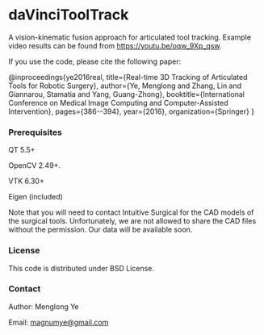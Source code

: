# daVinciToolTrack
A vision-kinematic fusion approach for articulated tool tracking. Example video results can be found from https://youtu.be/oqw_9Xp_qsw.

If you use the code, please cite the following paper:

@inproceedings{ye2016real,
  title={Real-time 3D Tracking of Articulated Tools for Robotic Surgery},
  author={Ye, Menglong and Zhang, Lin and Giannarou, Stamatia and Yang, Guang-Zhong},
  booktitle={International Conference on Medical Image Computing and Computer-Assisted Intervention},
  pages={386--394},
  year={2016},
  organization={Springer}
 }

### Prerequisites ###

QT 5.5+

OpenCV 2.49+.

VTK 6.30+

Eigen (included)

Note that you will need to contact Intuitive Surgical for the CAD models of the surgical tools. Unfortunately, we are not allowed to share the CAD files without the permission. Our data will be available soon.

### License ###

This code is distributed under BSD License.

### Contact ###

Author: Menglong Ye

Email: magnumye@gmail.com

